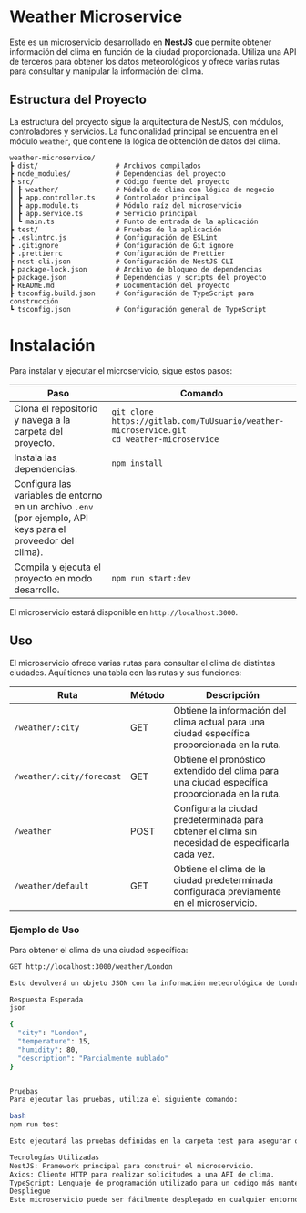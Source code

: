 # Weather Microservice

Este es un microservicio desarrollado en **NestJS** que permite obtener información del clima en función de la ciudad proporcionada. Utiliza una API de terceros para obtener los datos meteorológicos y ofrece varias rutas para consultar y manipular la información del clima.

## Estructura del Proyecto

La estructura del proyecto sigue la arquitectura de NestJS, con módulos, controladores y servicios. La funcionalidad principal se encuentra en el módulo `weather`, que contiene la lógica de obtención de datos del clima.

```plaintext
weather-microservice/
┣ dist/                   # Archivos compilados
┣ node_modules/           # Dependencias del proyecto
┣ src/                    # Código fuente del proyecto
┃ ┣ weather/              # Módulo de clima con lógica de negocio
┃ ┣ app.controller.ts     # Controlador principal
┃ ┣ app.module.ts         # Módulo raíz del microservicio
┃ ┣ app.service.ts        # Servicio principal
┃ ┗ main.ts               # Punto de entrada de la aplicación
┣ test/                   # Pruebas de la aplicación
┣ .eslintrc.js            # Configuración de ESLint
┣ .gitignore              # Configuración de Git ignore
┣ .prettierrc             # Configuración de Prettier
┣ nest-cli.json           # Configuración de NestJS CLI
┣ package-lock.json       # Archivo de bloqueo de dependencias
┣ package.json            # Dependencias y scripts del proyecto
┣ README.md               # Documentación del proyecto
┣ tsconfig.build.json     # Configuración de TypeScript para construcción
┗ tsconfig.json           # Configuración general de TypeScript
````


# Instalación

Para instalar y ejecutar el microservicio, sigue estos pasos:

| Paso                                                | Comando                                                                                     |
|-----------------------------------------------------|---------------------------------------------------------------------------------------------|
| Clona el repositorio y navega a la carpeta del proyecto. | `git clone https://gitlab.com/TuUsuario/weather-microservice.git` <br> `cd weather-microservice` |
| Instala las dependencias.                           | `npm install`                                                                              |
| Configura las variables de entorno en un archivo `.env` (por ejemplo, API keys para el proveedor del clima). |                                                                                             |
| Compila y ejecuta el proyecto en modo desarrollo.   | `npm run start:dev`                                                                        |

El microservicio estará disponible en `http://localhost:3000`.

## Uso

El microservicio ofrece varias rutas para consultar el clima de distintas ciudades. Aquí tienes una tabla con las rutas y sus funciones:

| Ruta                     | Método | Descripción                                                                                           |
|--------------------------|--------|-------------------------------------------------------------------------------------------------------|
| `/weather/:city`         | GET    | Obtiene la información del clima actual para una ciudad específica proporcionada en la ruta.          |
| `/weather/:city/forecast`| GET    | Obtiene el pronóstico extendido del clima para una ciudad específica proporcionada en la ruta.        |
| `/weather`               | POST   | Configura la ciudad predeterminada para obtener el clima sin necesidad de especificarla cada vez.     |
| `/weather/default`       | GET    | Obtiene el clima de la ciudad predeterminada configurada previamente en el microservicio.            |

### Ejemplo de Uso

Para obtener el clima de una ciudad específica:

```bash
GET http://localhost:3000/weather/London

Esto devolverá un objeto JSON con la información meteorológica de Londres.

Respuesta Esperada
json

{
  "city": "London",
  "temperature": 15,
  "humidity": 80,
  "description": "Parcialmente nublado"
}


Pruebas
Para ejecutar las pruebas, utiliza el siguiente comando:

bash
npm run test

Esto ejecutará las pruebas definidas en la carpeta test para asegurar que todas las funcionalidades del microservicio funcionen correctamente.

Tecnologías Utilizadas
NestJS: Framework principal para construir el microservicio.
Axios: Cliente HTTP para realizar solicitudes a una API de clima.
TypeScript: Lenguaje de programación utilizado para un código más mantenible y escalable.
Despliegue
Este microservicio puede ser fácilmente desplegado en cualquier entorno compatible con Node.js y ofrece una API robusta para obtener y administrar información meteorológica.
